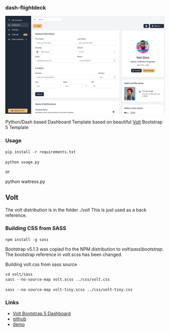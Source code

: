 ### dash-flightdeck

![](doc/img/flightdeck-scheenshot1.png)

Python/Dash based Dashboard Template based on
beautiful [Volt](https://demo.themesberg.com/volt/) Bootstrap 5 Template

### Usage

	pip install -r requirements.txt

	python usage.py

or

  python waitress.py


## Volt

The volt distribution is in the folder *./volt* This is just used as a
back reference.

### Building CSS from SASS

    npm install -g sass

Bootstrap v5.1.3 was copied fro the NPM distribution
to *volt\sass\bootstrap*. The bootstrap reference in volt.scss
has been changed.

Building volt.css from sass source

    cd volt/sass
    sass --no-source-map volt.scss ../css/volt.css

    sass --no-source-map volt-tiny.scss ../css/volt-tiny.css


### Links

* [Volt Bootstrap 5 Dashboard](https://demo.themesberg.com/volt/)
* [github](https://github.com/themesberg/volt-bootstrap-5-dashboard)
* [demo](https://demo.themesberg.com/volt/pages/dashboard/dashboard.html)